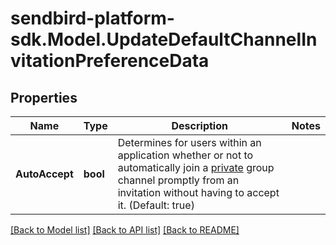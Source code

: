 
# sendbird-platform-sdk.Model.UpdateDefaultChannelInvitationPreferenceData

## Properties

Name | Type | Description | Notes
------------ | ------------- | ------------- | -------------
**AutoAccept** | **bool** | Determines for users within an application whether or not to automatically join a [private](/docs/chat/v3/platform-api/guides/group-channel#-3-private-vs-public) group channel promptly from an invitation without having to accept it. (Default: true) | 

[[Back to Model list]](../README.md#documentation-for-models)
[[Back to API list]](../README.md#documentation-for-api-endpoints)
[[Back to README]](../README.md)

